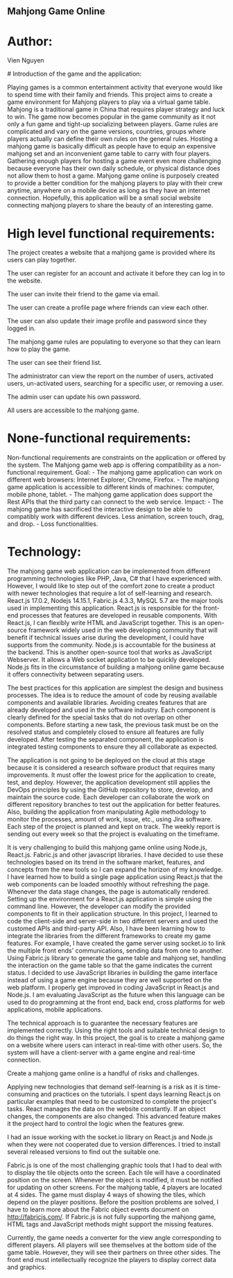 ## Mahjong Game Online
# Author:
<p>Vien Nguyen</p>
# Introduction of the game and the application:
<p> Playing games is a common entertainment activity that everyone would like to spend time with their family and friends. This project aims to create a game environment for Mahjong players to play via a virtual game table. Mahjong is a traditional game in China that requires player strategy and luck to win. The game now becomes popular in the game community as it not only a fun game and tight-up socializing between players. Game rules are complicated and vary on the game versions, countries, groups where players actually can define their own rules on the general rules. Hosting a mahjong game is basically difficult as people have to equip an expensive mahjong set and an inconvenient game table to carry with four players. Gathering enough players for hosting a game event even more challenging because everyone has their own daily schedule, or physical distance does not allow them to host a game.
Mahjong game online is purposely created to provide a better condition for the mahjong players to play with their crew anytime, anywhere on a mobile device as long as they have an internet connection. Hopefully, this application will be a small social website connecting mahjong players to share the beauty of an interesting game.</p>

# High level functional requirements:
<p>The project creates a website that a mahjong game is provided where its users can play together.</p>
<p>The user can register for an account and activate it before they can log in to the website.</p>
<p>The user can invite their friend to the game via email.</p>
<p>The user can create a profile page where friends can view each other.</p>
<p>The user can also update their image profile and password since they logged in.</p>
<p>The mahjong game rules are populating to everyone so that they can learn how to play the game.</p>
<p>The user can see their friend list.</p>
<p>The administrator can view the report on the number of users, activated users, un-activated users, searching for a specific user, or removing a user.</p>
<p>The admin user can update his own password.</p>
<p>All users are accessible to the mahjong game.</p>

# None-functional requirements:
<p>
  Non-functional requirements are constraints on the application or offered by the system. The Mahjong game web app is offering compatibility as a non-functional requirement.
Goal:
- The mahjong game application can work on different web browsers: Internet Explorer, Chrome, Firefox.
- The mahjong game application is accessible to different kinds of machines: computer, mobile phone, tablet.
- The mahjong game application does support the Rest APIs that the third party can connect to the web service.
Impact:
- The mahjong game has sacrificed the interactive design to be able to compatibly work with different devices. Less animation, screen touch, drag, and drop.
- Loss functionalities. </p>

# Technology:
<p>The mahjong game web application can be implemented from different programming technologies like PHP, Java, C# that I have experienced with. However, I would like to step out of the comfort zone to create a product with newer technologies that require a lot of self-learning and research. React.js 17.0.2, Nodejs 14.15.1, Fabric.js 4.3.3, MySQL 5.7 are the major tools used in implementing this application. 
React.js is responsible for the front-end processes that features are developed in reusable components. With React.js, I can flexibly write HTML and JavaScript together.
This is an open-source framework widely used in the web developing community that will benefit if technical issues arise during the development, I could have supports from the community.
Node.js is accountable for the business at the backend. This is another open-source tool that works as JavaScript Webserver. It allows a Web socket application to be quickly developed. Node.js fits in the circumstance of building a mahjong online game because it offers connectivity between separating users. </p>
<p>The best practices for this application are simplest the design and business processes. The idea is to reduce the amount of code by reusing available components and available libraries. Avoiding creates features that are already developed and used in the software industry. Each component is clearly defined for the special tasks that do not overlap on other components. Before starting a new task, the previous task must be on the resolved status and completely closed to ensure all features are fully developed. After testing the separated component, the application is integrated testing components to ensure they all collaborate as expected.</p>
<p>The application is not going to be deployed on the cloud at this stage because it is considered a research software product that requires many improvements. It must offer the lowest price for the application to create, test, and deploy. However, the application development still applies the DevOps principles by using the GitHub repository to store, develop, and maintain the source code. Each developer can collaborate the work on different repository branches to test out the application for better features. Also, building the application from manipulating Agile methodology to monitor the processes, amount of work, issue, etc., using Jira software. Each step of the project is planned and kept on track. The weekly report is sending out every week so that the project is evaluating on the timeframe.</p>
<p>It is very challenging to build this mahjong game online using Node.js, React.js. Fabric.js and other javascript libraries. I have decided to use these technologies based on its trend in the software market, features, and concepts from the new tools so I can expand the horizon of my knowledge. 
I have learned how to build a single page application using React.js that the web components can be loaded smoothly without refreshing the page. Whenever the data stage changes, the page is automatically rendered.
Setting up the environment for a React.js application is simple using the command line. However, the developer can modify the provided components to fit in their application structure.
In this project, I learned to code the client-side and server-side in two different servers and used the customed APIs and third-party API. Also, I have been learning how to integrate the libraries from the different frameworks to create my game features. For example, I have created the game server using socket.io to link the multiple front ends' communications, sending data from one to another. Using Fabric.js library to generate the game table and mahjong set, handling the interaction on the game table so that the game indicates the current status.
I decided to use JavaScript libraries in building the game interface instead of using a game engine because they are well supported on the web platform. I properly get improved in coding JavaScript in React.js and Node.js. I am evaluating JavaScript as the future when this language can be used to do programming at the front end, back end, cross platforms for web applications, mobile applications.</p>
<p>The technical approach is to guarantee the necessary features are implemented correctly. Using the right tools and suitable technical design to do things the right way.
In this project, the goal is to create a mahjong game on a website where users can interact in real-time with other users. So, the system will have a client-server with a game engine and real-time connection.</p>

<p>Create a mahjong game online is a handful of risks and challenges. 

Applying new technologies that demand self-learning is a risk as it is time-consuming and practices on the tutorials. I spent days learning React.js on particular examples that need to be customized to complete the project's tasks. React manages the data on the website constantly. If an object changes, the components are also changed. This advanced feature makes it the project hard to control the logic when the features grew. 

I had an issue working with the socket.io library on React.js and Node.js when they were not cooperated due to version differences. I tried to install several released versions to find out the suitable one.

Fabric.js is one of the most challenging graphic tools that I had to deal with to display the tile objects onto the screen. Each tile will have a coordinated position on the screen. 
Whenever the object is modified, it must be notified for updating on other screens. For the mahjong table, 4 players are located at 4 sides. The game must display 4 ways of showing the tiles, which depend on the player positions. Before the position problems are solved, I have to learn more about the Fabric object events document on http://fabricjs.com/.
	If Fabric.js is not fully supporting the mahjong game, HTML tags and JavaScript methods might support the missing features.</p>
  
  <p>Currently, the game needs a converter for the view angle corresponding to different players. All players will see themselves at the bottom side of the game table. However, they will see their partners on three other sides. The front end must intellectually recognize the players to display correct data and graphics.</p>


